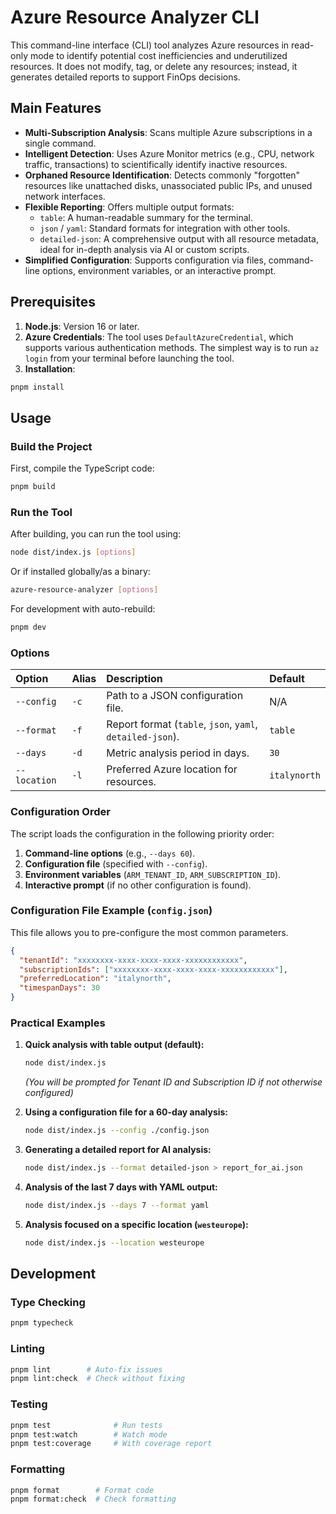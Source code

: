 # Azure Resource Analyzer CLI

This command-line interface (CLI) tool analyzes Azure resources in read-only mode to identify potential cost inefficiencies and underutilized resources. It does not modify, tag, or delete any resources; instead, it generates detailed reports to support FinOps decisions.

## Main Features

- **Multi-Subscription Analysis**: Scans multiple Azure subscriptions in a single command.
- **Intelligent Detection**: Uses Azure Monitor metrics (e.g., CPU, network traffic, transactions) to scientifically identify inactive resources.
- **Orphaned Resource Identification**: Detects commonly "forgotten" resources like unattached disks, unassociated public IPs, and unused network interfaces.
- **Flexible Reporting**: Offers multiple output formats:
  - `table`: A human-readable summary for the terminal.
  - `json` / `yaml`: Standard formats for integration with other tools.
  - `detailed-json`: A comprehensive output with all resource metadata, ideal for in-depth analysis via AI or custom scripts.
- **Simplified Configuration**: Supports configuration via files, command-line options, environment variables, or an interactive prompt.

## Prerequisites

1. **Node.js**: Version 16 or later.
2. **Azure Credentials**: The tool uses `DefaultAzureCredential`, which supports various authentication methods. The simplest way is to run `az login` from your terminal before launching the tool.
3. **Installation**:

```bash
pnpm install
```

## Usage

### Build the Project

First, compile the TypeScript code:

```bash
pnpm build
```

### Run the Tool

After building, you can run the tool using:

```bash
node dist/index.js [options]
```

Or if installed globally/as a binary:

```bash
azure-resource-analyzer [options]
```

For development with auto-rebuild:

```bash
pnpm dev
```

### Options

| Option       | Alias | Description                                               | Default      |
| :----------- | :---- | :-------------------------------------------------------- | :----------- |
| `--config`   | `-c`  | Path to a JSON configuration file.                        | N/A          |
| `--format`   | `-f`  | Report format (`table`, `json`, `yaml`, `detailed-json`). | `table`      |
| `--days`     | `-d`  | Metric analysis period in days.                           | `30`         |
| `--location` | `-l`  | Preferred Azure location for resources.                   | `italynorth` |

### Configuration Order

The script loads the configuration in the following priority order:

1. **Command-line options** (e.g., `--days 60`).
2. **Configuration file** (specified with `--config`).
3. **Environment variables** (`ARM_TENANT_ID`, `ARM_SUBSCRIPTION_ID`).
4. **Interactive prompt** (if no other configuration is found).

### Configuration File Example (`config.json`)

This file allows you to pre-configure the most common parameters.

```json
{
  "tenantId": "xxxxxxxx-xxxx-xxxx-xxxx-xxxxxxxxxxxx",
  "subscriptionIds": ["xxxxxxxx-xxxx-xxxx-xxxx-xxxxxxxxxxxx"],
  "preferredLocation": "italynorth",
  "timespanDays": 30
}
```

### Practical Examples

1. **Quick analysis with table output (default):**

   ```bash
   node dist/index.js
   ```

   _(You will be prompted for Tenant ID and Subscription ID if not otherwise configured)_

2. **Using a configuration file for a 60-day analysis:**

   ```bash
   node dist/index.js --config ./config.json
   ```

3. **Generating a detailed report for AI analysis:**

   ```bash
   node dist/index.js --format detailed-json > report_for_ai.json
   ```

4. **Analysis of the last 7 days with YAML output:**

   ```bash
   node dist/index.js --days 7 --format yaml
   ```

5. **Analysis focused on a specific location (`westeurope`):**

   ```bash
   node dist/index.js --location westeurope
   ```

## Development

### Type Checking

```bash
pnpm typecheck
```

### Linting

```bash
pnpm lint        # Auto-fix issues
pnpm lint:check  # Check without fixing
```

### Testing

```bash
pnpm test              # Run tests
pnpm test:watch        # Watch mode
pnpm test:coverage     # With coverage report
```

### Formatting

```bash
pnpm format        # Format code
pnpm format:check  # Check formatting
```
